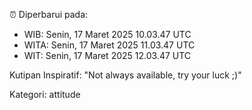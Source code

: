 ⏰ Diperbarui pada:
- WIB: Senin, 17 Maret 2025 10.03.47 UTC
- WITA: Senin, 17 Maret 2025 11.03.47 UTC
- WIT: Senin, 17 Maret 2025 12.03.47 UTC

Kutipan Inspiratif:
"Not always available, try your luck ;)"


Kategori: attitude

